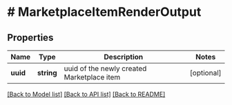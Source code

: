 # # MarketplaceItemRenderOutput

## Properties

Name | Type | Description | Notes
------------ | ------------- | ------------- | -------------
**uuid** | **string** | uuid of the newly created Marketplace item | [optional]

[[Back to Model list]](../../README.md#models) [[Back to API list]](../../README.md#endpoints) [[Back to README]](../../README.md)
